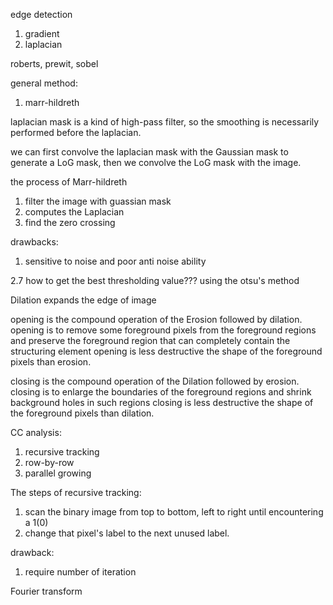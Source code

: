 edge detection
1. gradient 
2. laplacian

roberts, prewit, sobel

general method:
1. marr-hildreth

laplacian mask is a kind of high-pass filter, so the smoothing is necessarily performed before the laplacian.

we can first convolve the laplacian mask with the Gaussian mask to generate a LoG mask, then we convolve the LoG mask with the image.

the process of Marr-hildreth
1. filter the image with guassian mask
2. computes the Laplacian
3. find the zero crossing


drawbacks:
1. sensitive to noise and poor anti noise ability

2.7
how to get the best thresholding value???
using the otsu's method

Dilation expands the edge of image

opening is the compound operation of the Erosion followed by dilation.
opening is to remove some foreground pixels from the foreground regions and preserve the foreground region that can completely contain the structuring element
opening is less destructive the shape of the foreground pixels than erosion.

closing is the compound operation of the Dilation followed by erosion.
closing is to enlarge the boundaries of the foreground regions and shrink background holes in such regions
closing is less destructive the shape of the foreground pixels than dilation.

CC analysis:
1. recursive tracking
2. row-by-row
3. parallel growing

The steps of recursive tracking:
1. scan the binary image from top to bottom, left to right until encountering a 1(0)
2. change that pixel's label to the next unused label.

drawback:
1. require number of iteration


Fourier transform